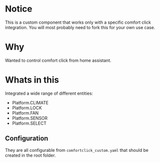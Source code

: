 # Notice

This is a custom component that works only with a specific comfort click integration.
You will most probably need to fork this for your own use case.

# Why

Wanted to control comfort click from home assistant.

# Whats in this

Integrated a wide range of different entities:

* Platform.CLIMATE
* Platform.LOCK
* Platform.FAN
* Platform.SENSOR
* Platform.SELECT

## Configuration

They are all configurable from `comfortclick_custom.yaml` that should be created in the root folder.